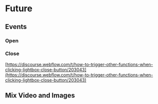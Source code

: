 # Future



## Events

### Open

### Close

[https://discourse.webflow.com/t/how-to-trigger-other-functions-when-clicking-lightbox-close-button/203043](https://discourse.webflow.com/t/how-to-trigger-other-functions-when-clicking-lightbox-close-button/203043)

## Mix Video and Images











